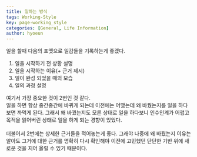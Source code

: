 ```yaml
---
title: 일하는 방식
tags: Working-Style
key: page-working_style
categories: [General, Life Information]
author: hyoeun
---
```


일을 할때 다음의 포맷으로 일감들을 기록하는게 좋겠다.

1. 일을 시작하기 전 상황 설명
2. 일을 시작하는 이유(+ 근거 제시)
3. 일이 완성 되었을 때의 모습
4. 일의 과정 설명

여기서 가장 중요한 것이 2번인 것 같다.<br>
일을 하면 항상 중간중간에 바뀌게 되는데 이전에는 어땠는데 왜 바꿨는지를 일을 하다보면 까먹게 된다. 그래서 왜 바꿨는지도 모른 상태로 일을 하다보니 인수인계가 어렵고 목적을 잃어버린 상태로 일을 하게 되는 경향이 있었다.<br>
<br>
더불어서 2번에는 상세한 근거들을 적어놓는게 좋다. 그래야 나중에 왜 바꿨는지 이유는 알아도 그거에 대한 근거를 명확히 다시 확인해야 이전에 고민했던 단단한 기반 위에 새로운 것을 지어 올릴 수 있기 때문이다.<br>